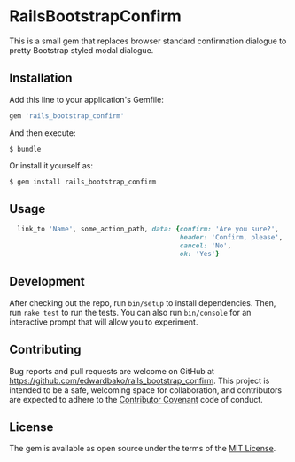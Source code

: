 # RailsBootstrapConfirm

This is a small gem that replaces browser standard confirmation dialogue to pretty Bootstrap styled
modal dialogue.

## Installation

Add this line to your application's Gemfile:

```ruby
gem 'rails_bootstrap_confirm'
```

And then execute:

    $ bundle

Or install it yourself as:

    $ gem install rails_bootstrap_confirm

## Usage

```ruby
  link_to 'Name', some_action_path, data: {confirm: 'Are you sure?',
                                           header: 'Confirm, please',
                                           cancel: 'No',
                                           ok: 'Yes'}
```

## Development

After checking out the repo, run `bin/setup` to install dependencies. Then, run `rake test` to
run the tests. You can also run `bin/console` for an interactive prompt that will allow you to
experiment.

## Contributing

Bug reports and pull requests are welcome on GitHub 
at https://github.com/edwardbako/rails_bootstrap_confirm. This project is intended to be a safe,
welcoming space for collaboration, and contributors are expected to adhere to the 
[Contributor Covenant](http://contributor-covenant.org) code of conduct.


## License

The gem is available as open source under the terms of the
 [MIT License](http://opensource.org/licenses/MIT).

